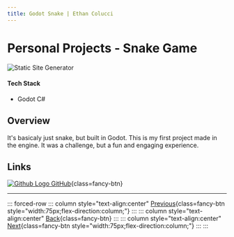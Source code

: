 ```yaml
---
title: Godot Snake | Ethan Colucci
---
```


# Personal Projects - Snake Game

![Static Site Generator](/images/projects/personal/static-site-generator/special-snake.jpg)

#### Tech Stack
- Godot C#

## Overview

It's basicaly just snake, but built in Godot. This is my first project made in the engine. It was a challenge, but a fun and engaging experience.

## Links
[![Github Logo](/icons/github-mark-white.svg) GitHub](https://github.com/Ethanol2/Special-Snake){class=fancy-btn}

---

::: forced-row
::: column style="text-align:center"
[Previous](/projects/personal/static-site-generator.html){class=fancy-btn style="width:75px;flex-direction:column;"}
:::
::: column style="text-align:center"
[Back](/./#Freelance-and-Personal){class=fancy-btn}
:::
::: column style="text-align:center"
[Next](/projects/personal/road-to-olympus.html){class=fancy-btn style="width:75px;flex-direction:column;"}
:::
:::